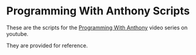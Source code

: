 Programming With Anthony Scripts
================================

These are the scripts for the [Programming With Anthony](https://www.youtube.com/playlist?list=PLM-218uGSX3DQ3KsB5NJnuOqPqc5CW2kW&feature=view_all) video series on youtube.

They are provided for reference.